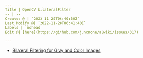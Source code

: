 ```yaml
---
Title | OpenCV bilateralFilter
-- | --
Created @ | `2022-11-28T06:40:30Z`
Last Modify @| `2022-11-28T06:41:40Z`
Labels | `nohead`
Edit @| [here](https://github.com/junxnone/aiwiki/issues/317)

---
```

- [Bilateral Filtering for Gray and Color Images](https://homepages.inf.ed.ac.uk/rbf/CVonline/LOCAL_COPIES/MANDUCHI1/Bilateral_Filtering.html)


